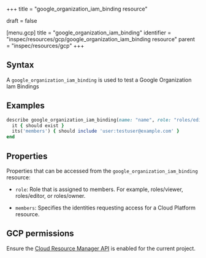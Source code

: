 +++
title = "google_organization_iam_binding resource"

draft = false


[menu.gcp]
title = "google_organization_iam_binding"
identifier = "inspec/resources/gcp/google_organization_iam_binding resource"
parent = "inspec/resources/gcp"
+++

## Syntax

A `google_organization_iam_binding` is used to test a Google Organization Iam Bindings

## Examples

```ruby
describe google_organization_iam_binding(name: "name", role: "roles/editor") do
  it { should exist }
  its('members') { should include 'user:testuser@example.com' }
end
```


## Properties

Properties that can be accessed from the `google_organization_iam_binding` resource:

  * `role`: Role that is assigned to members. For example, roles/viewer, roles/editor, or roles/owner.

  * `members`: Specifies the identities requesting access for a Cloud Platform resource.


## GCP permissions

Ensure the [Cloud Resource Manager API](https://console.cloud.google.com/apis/library/cloudresourcemanager.googleapis.com/) is enabled for the current project.
